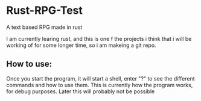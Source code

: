 # Rust-RPG-Test
A text based RPG made in rust

I am currently learing rust, and this is one f the projects i think that i will be working of for some longer time, so i am makeing a git repo.

## How to use:
Once you start the program, it will start a shell, enter "?" to see the different commands and how to use them.
This is currently how the program works, for debug purposes. Later this will probably not be possible